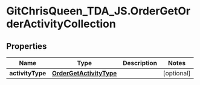 # GitChrisQueen_TDA_JS.OrderGetOrderActivityCollection

## Properties
Name | Type | Description | Notes
------------ | ------------- | ------------- | -------------
**activityType** | [**OrderGetActivityType**](OrderGetActivityType.md) |  | [optional] 


